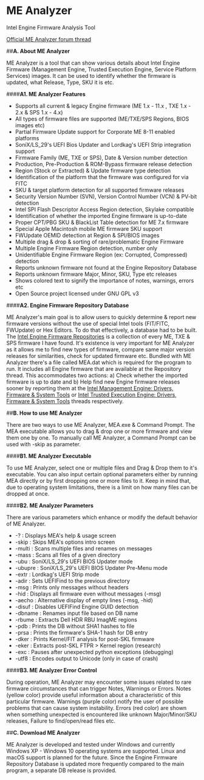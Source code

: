 # ME Analyzer
Intel Engine Firmware Analysis Tool

[Official ME Analyzer forum thread](http://www.win-raid.com/t840f39-ME-Analyzer-Intel-Engine-Firmware-Analysis-Tool.html#msg14803)

##**A. About ME Analyzer**

ME Analyzer is a tool that can show various details about Intel Engine Firmware (Management Engine, Trusted Execution Engine, Service Platform Services) images. It can be used to identify whether the firmware is updated, what Release, Type, SKU it is etc. 

####**A1. ME Analyzer Features**

- Supports all current & legacy Engine firmware (ME 1.x - 11.x , TXE 1.x - 2.x & SPS 1.x - 4.x)
- All types of firmware files are supported (ME/TXE/SPS Regions, BIOS images etc)
- Partial Firmware Update support for Corporate ME 8-11 enabled platforms
- SoniX/LS_29's UEFI Bios Updater and Lordkag's UEFI Strip integration support
- Firmware Family (ME, TXE or SPS), Date & Version number detection
- Production, Pre-Production & ROM-Bypass firmware release detection
- Region (Stock or Extracted) & Update firmware type detection
- Identification of the platform that the firmware was configured for via FITC
- SKU & target platform detection for all supported firmware releases
- Security Version Number (SVN), Version Control Number (VCN) & PV-bit detection
- Intel SPI Flash Descriptor Access Region detection, Skylake compatible
- Identification of whether the imported Engine firmware is up-to-date
- Proper CPT/PBG SKU & BlackList Table detection for ME 7.x firmware
- Special Apple Macintosh mobile ME firmware SKU support
- FWUpdate OEMID detection at Region & SPI/BIOS images
- Multiple drag & drop & sorting of rare/problematic Engine Firmware
- Multiple Engine Firmware Region detection, number only
- Unidentifiable Engine Firmware Region (ex: Corrupted, Compressed) detection
- Reports unknown firmware not found at the Engine Repository Database
- Reports unknown firmware Major, Minor, SKU, Type etc releases
- Shows colored text to signify the importance of notes, warnings, errors etc
- Open Source project licensed under GNU GPL v3

####**A2. Engine Firmware Repository Database**

ME Analyzer's main goal is to allow users to quickly determine & report new firmware versions without the use of special Intel tools (FIT/FITC, FWUpdate) or Hex Editors. To do that effectively, a database had to be built. The [Intel Engine Firmware Repositories](http://www.win-raid.com/t832f39-Intel-Management-amp-Trusted-Execution-Engine-Firmware-Repository.html) is a collection of every ME, TXE & SPS firmware I have found. It's existence is very important for ME Analyzer as it allows me to find new types of firmware, compare same major version releases for similarities, check for updated firmware etc. Bundled with ME Analyzer there's a file called MEA.dat which is required for the program to run. It includes all Engine firmware that are available at the Repository thread. This accommodates two actions: a) Check whether the imported firmware is up to date and b) Help find new Engine firmware releases sooner by reporting them at the [Intel Management Engine: Drivers, Firmware & System Tools](http://www.win-raid.com/t596f39-Intel-Management-Engine-Drivers-Firmware-amp-System-Tools.html) or [Intel Trusted Execution Engine: Drivers, Firmware & System Tools](http://www.win-raid.com/t624f39-Intel-Trusted-Execution-Engine-Drivers-Firmware-amp-System-Tools.html) threads respectively.

##**B. How to use ME Analyzer**

There are two ways to use ME Analyzer, MEA.exe & Command Prompt. The MEA executable allows you to drag & drop one or more firmware and view them one by one. To manually call ME Analyzer, a Command Prompt can be used with -skip as parameter.

####**B1. ME Analyzer Executable**

To use ME Analyzer, select one or multiple files and Drag & Drop them to it's executable. You can also input certain optional parameters either by running MEA directly or by first dropping one or more files to it. Keep in mind that, due to operating system limitations, there is a limit on how many files can be dropped at once.

####**B2. ME Analyzer Parameters**

There are various parameters which enhance or modify the default behavior of ME Analyzer.

* -? : Displays MEA's help & usage screen
* -skip : Skips MEA's options intro screen
* -multi : Scans multiple files and renames on messages
* -mass : Scans all files of a given directory
* -ubu : SoniX/LS_29's UEFI BIOS Updater mode
* -ubupre : SoniX/LS_29's UEFI BIOS Updater Pre-Menu mode
* -extr : Lordkag's UEFI Strip mode
* -adir : Sets UEFIFind to the previous directory
* -msg : Prints only messages without headers
* -hid : Displays all firmware even without messages (-msg)
* -aecho : Alternative display of empty lines (-msg, -hid)
* -disuf : Disables UEFIFind Engine GUID detection
* -dbname : Renames input file based on DB name
* -rbume : Extracts Dell HDR RBU ImagME regions
* -pdb : Prints the DB without SHA1 hashes to file
* -prsa : Prints the firmware's SHA-1 hash for DB entry
* -dker : Prints Kernel/FIT analysis for post-SKL firmware
* -eker : Extracts post-SKL FTPR > Kernel region (research)
* -exc : Pauses after unexpected python exceptions (debugging)
* -utf8 : Encodes output to Unicode (only in case of crash)

####**B3. ME Analyzer Error Control**

During operation, ME Analyzer may encounter some issues related to rare firmware circumstances that can trigger Notes, Warnings or Errors. Notes (yellow color) provide useful information about a characteristic of this particular firmware. Warnings (purple color) notify the user of possible problems that can cause system instability. Errors (red color) are shown when something unexpected is encountered like unknown Major/Minor/SKU releases, Failure to find/open/read files etc.

##**C. Download ME Analyzer**

ME Analyzer is developed and tested under Windows and currently Windows XP - Windows 10 operating systems are supported. Linux and macOS support is planned for the future. Since the Engine Firmware Repository Database is updated more frequently compared to the main program, a separate DB release is provided.